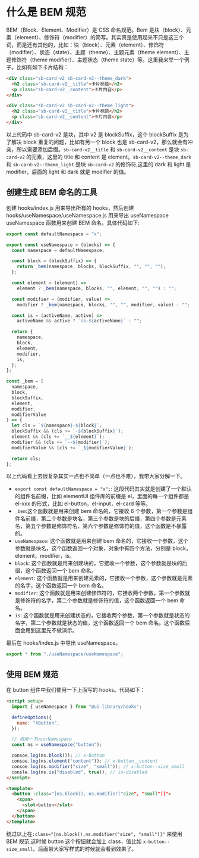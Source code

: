 # 什么是 BEM 规范

BEM（Block、Element、Modifier）是 CSS 命名规范。Bem 是块（block）、元素（element）、修饰符（modifier）的简写。其实真是使用起来不只是这三个词，而是还有其他的，比如：块（block）、元素（element）、修饰符（modifier）、状态（state）、主题（theme）、主题元素（theme element）、主题修饰符（theme modifier）、主题状态（theme state）等。这里我来举一个例子。比如有如下卡片结构：

```html
<div class="sb-card-v2 sb-card-v2--theme_dark">
  <h2 class="sb-card-v2__title">卡片标题</h2>
  <p class="sb-card-v2__content">卡片内容</p>
</div>

<div class="sb-card-v2 sb-card-v2--theme_light">
  <h2 class="sb-card-v2__title">卡片标题</h2>
  <p class="sb-card-v2__content">卡片内容</p>
</div>
```

以上代码中 sb-card-v2 是块，其中 v2 是 blockSuffix，这个 blockSuffix 是为了解决 block 重复的问题，比如有另一个 block 也是 sb-card-v2，那么就会有冲突，所以需要添加后缀。`sb-card-v2__title` 和 `sb-card-v2__content` 是块 `sb-card-v2` 的元素，这里的 title 和 content 是 element。`sb-card-v2--theme_dark` 和 `sb-card-v2--theme_light` 是块 `sb-card-v2` 的修饰符,这里的 dark 和 light 是 modifier，后面的 light 和 dark 就是 modifier 的值。

## 创建生成 BEM 命名的工具

创建 hooks/index.js 用来导出所有的 hooks，然后创建 hooks/useNamespace/useNamespace.js 用来导出 useNamespace useNamespace 函数用来创建 BEM 命名。具体代码如下:

```js
export const defaultNamespace = "x";

export const useNamespace = (blocks) => {
  const namespace = defaultNamespace;

  const block = (blockSuffix) => {
    return _bem(namespace, blocks, blockSuffix, "", "", "");
  };

  const element = (element) =>
    element ? _bem(namespace, blocks, "", element, "", "") : "";

  const modifier = (modifier, value) =>
    modifier ? _bem(namespace, blocks, "", "", modifier, value) : "";

  const is = (activeName, active) =>
    activeName && active ? `is-${activeName}` : "";

  return {
    namespace,
    block,
    element,
    modifier,
    is,
  };
};

const _bem = (
  namespace,
  block,
  blockSuffix,
  element,
  modifier,
  modifierValue
) => {
  let cls = `${namespace}-${block}`;
  blockSuffix && (cls += `-${blockSuffix}`);
  element && (cls += `__${element}`);
  modifier && (cls += `--${modifier}`);
  modifierValue && (cls += `_${modifierValue}`);

  return cls;
};
```

以上代码看上去很复杂其实一点也不简单（一点也不难），我带大家分解一下。

- `export const defaultNamespace = "x";`: 这段代码其实就是创建了一个默认的组件名前缀，比如 elementUI 组件库的前缀是 el，里面的每一个组件都是 el-xxx 的形式，比如 el-button，el-input，el-card 等等。
- `_bem`:这个函数就是用来创建 bem 命名的，它接收 6 个参数，第一个参数是组件名前缀，第二个参数是块名，第三个参数是块的后缀，第四个参数是元素名，第五个参数是修饰符名，第六个参数是修饰符的值，这个函数是不暴露的。
- `useNamespace`: 这个函数就是用来创建 bem 命名的，它接收一个参数，这个参数就是块名，这个函数返回一个对象，对象中有四个方法，分别是 block，element，modifier，is。
- `block`: 这个函数就是用来创建块的，它接收一个参数，这个参数就是块的后缀，这个函数返回一个 bem 命名。
- `element`: 这个函数就是用来创建元素的，它接收一个参数，这个参数就是元素的名字，这个函数返回一个 bem 命名。
- `modifier`: 这个函数就是用来创建修饰符的，它接收两个参数，第一个参数就是修饰符的名字，第二个参数就是修饰符的值，这个函数返回一个 bem 命名。
- `is`: 这个函数就是用来创建状态的，它接收两个参数，第一个参数就是状态的名字，第二个参数就是状态的值，这个函数返回一个 bem 命名。这个函数后面会用到这里先不做演示。

最后在 hooks/index.js 中导出 useNamespace。

```js
export * from "./useNamespace/useNamespace";
```

## 使用 BEM 规范

在 button 组件中我们使用一下上面写的 hooks。代码如下：

```html
<script setup>
  import { useNamespace } from "@ui-library/hooks";

  defineOptions({
    name: "XButton",
  });

  // 调用一下userNamespace
  const ns = useNamespace("button");

  consoe.log(ns.block()); // x-button
  consoe.log(ns.element("content")); // x-button__content
  consoe.log(ns.modifier("size", "small")); // x-button--size_small
  consle.log(ns.is("disabled", true)); // is-disabled
</script>

<template>
  <button :class="[ns.block(), ns.modifier("size", "small")]">
    <span>
      <slot>button</slot>
    </span>
  </button>
</template>
```

统过以上在`:class="[ns.block(),ns.modifier("size", "small")]"` 来使用 BEM 规范,这时候 button 这个按钮就会加上 class，值比如 `x-button--size_small`。后面带大家写样式的时候就会看到效果了。
